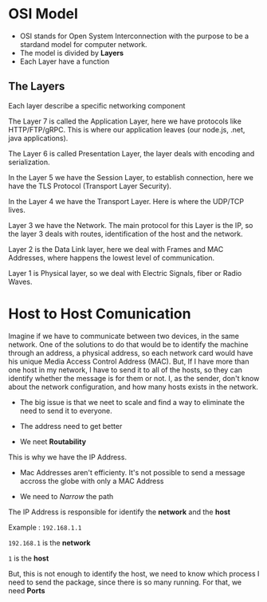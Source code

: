 
# OSI Model

- OSI stands for Open System Interconnection with the purpose to be a stardand model for computer network. 
- The model is divided by **Layers**
- Each Layer have a function

## The Layers
Each layer describe a specific networking component

The Layer 7 is called the Application Layer, here we have protocols like HTTP/FTP/gRPC. This is where our application leaves (our node.js, .net, java applications).

The Layer 6 is called Presentation Layer, the layer deals with encoding and serialization. 

In the Layer 5 we have the Session Layer, to establish connection, here we have the TLS Protocol (Transport Layer Security). 

In the Layer 4 we have the Transport Layer. Here is where the UDP/TCP lives.

Layer 3 we have the Network. The main protocol for this Layer is the IP, so the layer 3 deals with routes, identification of the host and the network.

Layer 2 is the Data Link layer, here we deal with Frames and MAC Addresses, where happens the lowest level of communication. 

Layer 1 is Physical layer, so we deal with Electric Signals, fiber or Radio Waves. 

# Host to Host Comunication

Imagine if we have to communicate between two devices, in the same network. One of the solutions to do that would be to identify the machine through an address, a physical address, so each network card would have his unique Media Access Control Address (MAC). But, If I have more than one host in my network, I have to send it to all of the hosts, so they can identify whether the message is for them or not. I, as the sender, don't know about the network configuration, and how many hosts exists in the network. 

- The big issue is that we neet to scale and find a way to eliminate the need to send it to everyone.

- The address need to get better

- We neet **Routability** 

This is why we have the IP Address. 

- Mac Addresses aren't efficienty. It's not possible to send a message accross the globe with only a MAC Address

- We need to *Narrow* the path 

The IP Address is responsible for identify the **network** and the **host**

Example : `192.168.1.1`

`192.168.1` is the **network** 

`1` is the **host**

But, this is not enough to identify the host, we need to know which process I need to send the package, since there is so many running. For that, we need **Ports**

